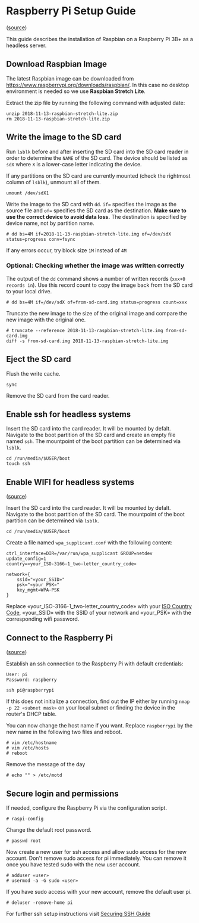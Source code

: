 # Raspberry Pi Setup Guide

([source](https://www.raspberrypi.org/documentation/installation/installing-images/linux.md))

This guide describes the installation of Raspbian on a Raspberry Pi 3B+ as a headless server.

## Download Raspbian Image

The latest Raspbian image can be downloaded from https://www.raspberrypi.org/downloads/raspbian/. In this case no desktop environment is needed so we use **Raspbian Stretch Lite**.

Extract the zip file by running the following command with adjusted date:

```console
unzip 2018-11-13-raspbian-stretch-lite.zip
rm 2018-11-13-raspbian-stretch-lite.zip
```

## Write the image to the SD card

Run `lsblk` before and after inserting the SD card into the SD card reader in order to determine the `NAME` of the SD card. The device should be listed as `sdX` where `X` is a lower-case letter indicating the device.

If any partitions on the SD card are currently mounted (check the rightmost column of `lsblk`), unmount all of them.

```console
umount /dev/sdX1
```

Write the image to the SD card with `dd`. `if=` specifies the image as the source file and `of=` specifies the SD card as the destination. **Make sure to use the correct device to avoid data loss.** The destination is specified by device name, not by partition name.

```console
# dd bs=4M if=2018-11-13-raspbian-stretch-lite.img of=/dev/sdX status=progress conv=fsync
```
If any errors occur, try block size `1M` instead of `4M`

### Optional: Checking whether the image was written correctly

The output of the `dd` command shows a number of written records (`xxx+0 records in`). Use this record count to copy the image back from the SD card to your local drive.

```console
# dd bs=4M if=/dev/sdX of=from-sd-card.img status=progress count=xxx
```

Truncate the new image to the size of the original image and compare the new image with the original one.

```console
# truncate --reference 2018-11-13-raspbian-stretch-lite.img from-sd-card.img
diff -s from-sd-card.img 2018-11-13-raspbian-stretch-lite.img
```

## Eject the SD card

Flush the write cache.

```console
sync
```

Remove the SD card from the card reader.

## Enable ssh for headless systems

Insert the SD card into the card reader. It will be mounted by defalt. Navigate to the boot partition of the SD card and create an empty file named `ssh`. The mountpoint of the boot partition can be determined via `lsblk`.

```ssh
cd /run/media/$USER/boot
touch ssh
```

## Enable WIFI for headless systems

([source](https://raspberrypi.stackexchange.com/a/10413))

Insert the SD card into the card reader. It will be mounted by defalt. Navigate to the boot partition of the SD card. The mountpoint of the boot partition can be determined via `lsblk`.

```ssh
cd /run/media/$USER/boot
```

Create a file named `wpa_supplicant.conf` with the following content:

```
ctrl_interface=DIR=/var/run/wpa_supplicant GROUP=netdev
update_config=1
country=«your_ISO-3166-1_two-letter_country_code»

network={
    ssid="«your_SSID»"
    psk="«your_PSK»"
    key_mgmt=WPA-PSK
}
```

Replace «your_ISO-3166-1_two-letter_country_code» with your [ISO Country Code](https://www.iso.org/obp/ui/#search), «your_SSID» with the SSID of your network and «your_PSK» with the corresponding wifi password.

## Connect to the Raspberry Pi

([source](https://hackernoon.com/raspberry-pi-headless-install-462ccabd75d0))

Establish an ssh connection to the Raspberry Pi with default credentials:

```
User: pi
Password: raspberry
```

```console
ssh pi@raspberrypi
```

If this does not initialize a connection, find out the IP either by running ```nmap -p 22 «subnet mask»``` on your local subnet or finding the device in the router's DHCP table.

You can now change the host name if you want. Replace ```raspberrypi``` by the new name in the following two files and reboot.

```console
# vim /etc/hostname
# vim /etc/hosts
# reboot
```

Remove the message of the day

```console
# echo "" > /etc/motd
```

## Secure login and permissions

If needed, configure the Raspberry Pi via the configuration script.

```console
# raspi-config
```

Change the default root password.

```console
# passwd root
```

Now create a new user for ssh access and allow sudo access for the new account. Don't remove sudo access for pi immediately. You can remove it once you have tested sudo with the new user account.

```console
# adduser «user»
# usermod -a -G sudo «user»
```

If you have sudo access with your new account, remove the default user pi.

```console
# deluser -remove-home pi
```

For further ssh setup instructions visit [Securing SSH Guide](../ssh/secure_setup.md)
